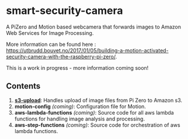 # smart-security-camera
A PiZero and Motion based webcamera that forwards images to Amazon Web Services for Image Processing.

More information can be found here : https://utbrudd.bouvet.no/2017/01/05/building-a-motion-activated-security-camera-with-the-raspberry-pi-zero/.

This is a work in progress - more information coming soon!

## Contents

1. **[s3-upload](https://github.com/markwest1972/smart-security-camera/tree/master/s3-upload)**: Handles upload of image files from Pi Zero to Amazon s3.
2. **motion-config** *(coming)*: Configuration file for Motion.
3. **aws-lambda-functions** *(coming)*: Source code for all aws lambda functions for handling image analysis and processing. 
4. **aws-step-functions** *(coming)*: Source code for orchestration of aws lambda functions.

